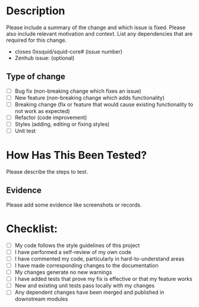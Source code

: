 # Description

Please include a summary of the change and which issue is fixed. Please also include relevant motivation and context. List any dependencies that are required for this change.

- closes 0xsquid/squid-core# (issue number)
- Zenhub issue: (optional)

## Type of change

- [ ] Bug fix (non-breaking change which fixes an issue)
- [ ] New feature (non-breaking change which adds functionality)
- [ ] Breaking change (fix or feature that would cause existing functionality to not work as expected)
- [ ] Refactor (code improvement)
- [ ] Styles (adding, editing or fixing styles)
- [ ] Unit test

# How Has This Been Tested?

Please describe the steps to test.

## Evidence

Please add some evidence like screenshots or records.

# Checklist:

- [ ] My code follows the style guidelines of this project
- [ ] I have performed a self-review of my own code
- [ ] I have commented my code, particularly in hard-to-understand areas
- [ ] I have made corresponding changes to the documentation
- [ ] My changes generate no new warnings
- [ ] I have added tests that prove my fix is effective or that my feature works
- [ ] New and existing unit tests pass locally with my changes
- [ ] Any dependent changes have been merged and published in downstream modules
